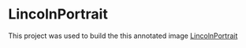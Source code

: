 # LincolnPortrait

This project was used to build the this annotated image [LincolnPortrait](http://archives.nyphil.org/LincolnPortrait/)
